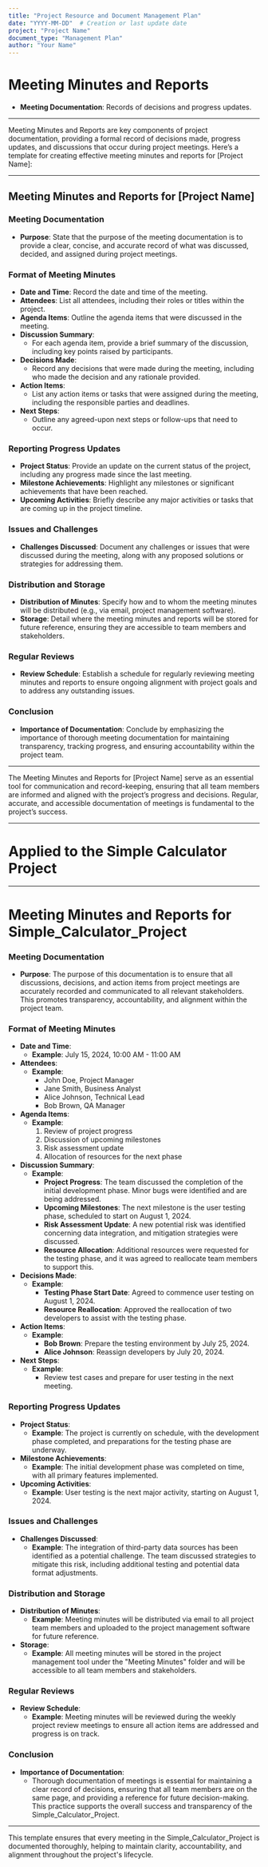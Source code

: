 ```yaml
---
title: "Project Resource and Document Management Plan"
date: "YYYY-MM-DD"  # Creation or last update date
project: "Project Name"
document_type: "Management Plan"
author: "Your Name"
---
```

# Meeting Minutes and Reports

- **Meeting Documentation**: Records of decisions and progress updates.

---
Meeting Minutes and Reports are key components of project documentation, providing a formal record of decisions made, progress updates, and discussions that occur during project meetings. Here’s a template for creating effective meeting minutes and reports for [Project Name]:

---

## Meeting Minutes and Reports for [Project Name]

### Meeting Documentation
- **Purpose**: State that the purpose of the meeting documentation is to provide a clear, concise, and accurate record of what was discussed, decided, and assigned during project meetings.

### Format of Meeting Minutes
- **Date and Time**: Record the date and time of the meeting.
- **Attendees**: List all attendees, including their roles or titles within the project.
- **Agenda Items**: Outline the agenda items that were discussed in the meeting.
- **Discussion Summary**:
  - For each agenda item, provide a brief summary of the discussion, including key points raised by participants.
- **Decisions Made**:
  - Record any decisions that were made during the meeting, including who made the decision and any rationale provided.
- **Action Items**:
  - List any action items or tasks that were assigned during the meeting, including the responsible parties and deadlines.
- **Next Steps**:
  - Outline any agreed-upon next steps or follow-ups that need to occur.

### Reporting Progress Updates
- **Project Status**: Provide an update on the current status of the project, including any progress made since the last meeting.
- **Milestone Achievements**: Highlight any milestones or significant achievements that have been reached.
- **Upcoming Activities**: Briefly describe any major activities or tasks that are coming up in the project timeline.

### Issues and Challenges
- **Challenges Discussed**: Document any challenges or issues that were discussed during the meeting, along with any proposed solutions or strategies for addressing them.

### Distribution and Storage
- **Distribution of Minutes**: Specify how and to whom the meeting minutes will be distributed (e.g., via email, project management software).
- **Storage**: Detail where the meeting minutes and reports will be stored for future reference, ensuring they are accessible to team members and stakeholders.

### Regular Reviews
- **Review Schedule**: Establish a schedule for regularly reviewing meeting minutes and reports to ensure ongoing alignment with project goals and to address any outstanding issues.

### Conclusion
- **Importance of Documentation**: Conclude by emphasizing the importance of thorough meeting documentation for maintaining transparency, tracking progress, and ensuring accountability within the project team.

---

The Meeting Minutes and Reports for [Project Name] serve as an essential tool for communication and record-keeping, ensuring that all team members are informed and aligned with the project’s progress and decisions. Regular, accurate, and accessible documentation of meetings is fundamental to the project’s success.

---
# Applied to the Simple Calculator Project 

---
# Meeting Minutes and Reports for Simple_Calculator_Project

### Meeting Documentation
- **Purpose**: The purpose of this documentation is to ensure that all discussions, decisions, and action items from project meetings are accurately recorded and communicated to all relevant stakeholders. This promotes transparency, accountability, and alignment within the project team.

### Format of Meeting Minutes
- **Date and Time**: 
  - **Example**: July 15, 2024, 10:00 AM - 11:00 AM
- **Attendees**: 
  - **Example**: 
    - John Doe, Project Manager
    - Jane Smith, Business Analyst
    - Alice Johnson, Technical Lead
    - Bob Brown, QA Manager
- **Agenda Items**:
  - **Example**:
    1. Review of project progress
    2. Discussion of upcoming milestones
    3. Risk assessment update
    4. Allocation of resources for the next phase
- **Discussion Summary**:
  - **Example**:
    - **Project Progress**: The team discussed the completion of the initial development phase. Minor bugs were identified and are being addressed.
    - **Upcoming Milestones**: The next milestone is the user testing phase, scheduled to start on August 1, 2024.
    - **Risk Assessment Update**: A new potential risk was identified concerning data integration, and mitigation strategies were discussed.
    - **Resource Allocation**: Additional resources were requested for the testing phase, and it was agreed to reallocate team members to support this.
- **Decisions Made**:
  - **Example**:
    - **Testing Phase Start Date**: Agreed to commence user testing on August 1, 2024.
    - **Resource Reallocation**: Approved the reallocation of two developers to assist with the testing phase.
- **Action Items**:
  - **Example**:
    - **Bob Brown**: Prepare the testing environment by July 25, 2024.
    - **Alice Johnson**: Reassign developers by July 20, 2024.
- **Next Steps**:
  - **Example**:
    - Review test cases and prepare for user testing in the next meeting.

### Reporting Progress Updates
- **Project Status**:
  - **Example**: The project is currently on schedule, with the development phase completed, and preparations for the testing phase are underway.
- **Milestone Achievements**:
  - **Example**: The initial development phase was completed on time, with all primary features implemented.
- **Upcoming Activities**:
  - **Example**: User testing is the next major activity, starting on August 1, 2024.

### Issues and Challenges
- **Challenges Discussed**:
  - **Example**: The integration of third-party data sources has been identified as a potential challenge. The team discussed strategies to mitigate this risk, including additional testing and potential data format adjustments.

### Distribution and Storage
- **Distribution of Minutes**:
  - **Example**: Meeting minutes will be distributed via email to all project team members and uploaded to the project management software for future reference.
- **Storage**:
  - **Example**: All meeting minutes will be stored in the project management tool under the "Meeting Minutes" folder and will be accessible to all team members and stakeholders.

### Regular Reviews
- **Review Schedule**:
  - **Example**: Meeting minutes will be reviewed during the weekly project review meetings to ensure all action items are addressed and progress is on track.

### Conclusion
- **Importance of Documentation**:
  - Thorough documentation of meetings is essential for maintaining a clear record of decisions, ensuring that all team members are on the same page, and providing a reference for future decision-making. This practice supports the overall success and transparency of the Simple_Calculator_Project.

---

This template ensures that every meeting in the Simple_Calculator_Project is documented thoroughly, helping to maintain clarity, accountability, and alignment throughout the project's lifecycle.